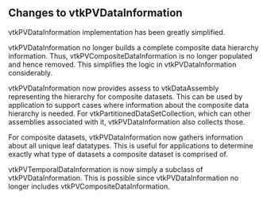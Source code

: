 ## Changes to vtkPVDataInformation

vtkPVDataInformation implementation has been greatly simplified.

vtkPVDataInformation no longer builds a complete composite data hierarchy
information. Thus, vtkPVCompositeDataInformation is no longer populated
and hence removed. This simplifies the logic in vtkPVDataInformation
considerably.

vtkPVDataInformation now provides assess to vtkDataAssembly
representing the hierarchy for composite datasets. This can be used by
application to support cases where information about the composite
data hierarchy is needed. For vtkPartitionedDataSetCollection, which can
other assemblies associated with it, vtkPVDataInformation also
collects those.

For composite datasets, vtkPVDataInformation now gathers information
about all unique leaf datatypes. This is useful for applications to
determine exactly what type of datasets a composite dataset is comprised
of.

vtkPVTemporalDataInformation is now simply a subclass of
vtkPVDataInformation. This is possible since vtkPVDataInformation no
longer includes vtkPVCompositeDataInformation.
